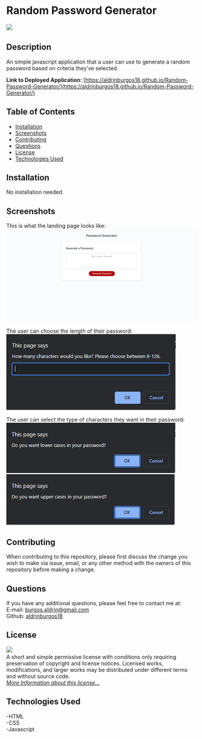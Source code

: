 # Random Password Generator

![](https://img.shields.io/badge/License-MIT-yellow.svg)

## Description

An simple javascript application that a user can use to generate a random password based on criteria they’ve selected.

**Link to Deployed Application:** [https://aldrinburgos18.github.io/Random-Password-Generator/](https://aldrinburgos18.github.io/Random-Password-Generator/)

## Table of Contents

- [Installation](#installation)
- [Screenshots](#screenshots)
- [Contributing](#contributing)
- [Questions](#questions)
- [License](#license)
- [Technologies Used](#technologies-used)

## Installation

No installation needed.

## Screenshots

This is what the landing page looks like:
![Landing Page](./screenshot-1.png)

The user can choose the length of their password:  
![Password Length](./screenshot-2.png)

The user can select the type of characters they want in their password:  
![Criteria 1](./screenshot-3.png)   
![Criteria 2](./screenshot-4.png)

## Contributing

When contributing to this repository, please first discuss the change you wish to make via issue, email, or any other method with the owners of this repository before making a change.

## Questions

If you have any additional questions, please feel free to contact me at:  
E-mail: burgos.aldrin@gmail.com  
Github: [aldrinburgos18](https://github.com/aldrinburgos18)

## License

![](https://img.shields.io/badge/License-MIT-yellow.svg)  
A short and simple permissive license with conditions only requiring preservation of copyright and license notices. Licensed works, modifications, and larger works may be distributed under different terms and without source code.  
_[More Information about this license...](https://opensource.org/licenses/MIT)_

## Technologies Used

-HTML  
-CSS  
-Javascript

